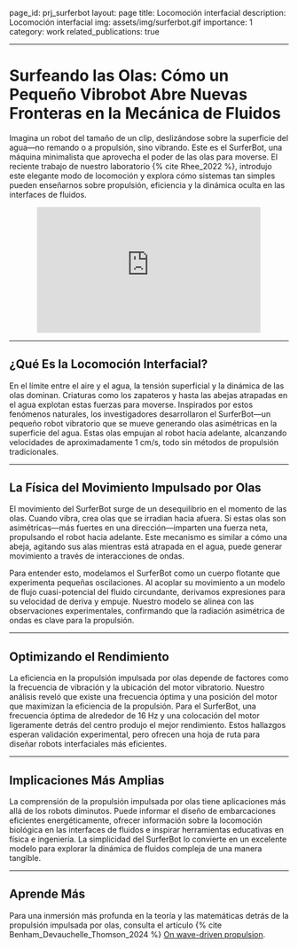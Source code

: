 page_id: prj_surferbot
layout: page
title: Locomoción interfacial
description: Locomoción interfacial
img: assets/img/surferbot.gif
importance: 1
category: work
related_publications: true

---

# Surfeando las Olas: Cómo un Pequeño Vibrobot Abre Nuevas Fronteras en la Mecánica de Fluidos

Imagina un robot del tamaño de un clip, deslizándose sobre la superficie del agua—no remando o a propulsión, sino vibrando. Este es el SurferBot, una máquina minimalista que aprovecha el poder de las olas para moverse. El reciente trabajo de nuestro laboratorio {% cite Rhee_2022 %}, introdujo este elegante modo de locomoción y explora cómo sistemas tan simples pueden enseñarnos sobre propulsión, eficiencia y la dinámica oculta en las interfaces de fluidos.

<div style="width: 100%; display: flex; justify-content: center;">
  <div style="position: relative; width: 80%; padding-bottom: 45%; height: 0; overflow: hidden;">
    <iframe 
      src="https://www.youtube.com/embed/PQF6yGAs-TA?autoplay=1&si=0qH_j8Lccw4ljD_3" 
      title="Reproductor de video de YouTube"
      style="position: absolute; top: 0; left: 0; width: 100%; height: 100%;"
      frameborder="0" 
      allow="accelerometer; autoplay; clipboard-write; encrypted-media; gyroscope; picture-in-picture; web-share"
      referrerpolicy="strict-origin-when-cross-origin" 
      allowfullscreen>
    </iframe>
  </div>
</div>

---

## ¿Qué Es la Locomoción Interfacial?

En el límite entre el aire y el agua, la tensión superficial y la dinámica de las olas dominan. Criaturas como los zapateros y hasta las abejas atrapadas en el agua explotan estas fuerzas para moverse. Inspirados por estos fenómenos naturales, los investigadores desarrollaron el SurferBot—un pequeño robot vibratorio que se mueve generando olas asimétricas en la superficie del agua. Estas olas empujan al robot hacia adelante, alcanzando velocidades de aproximadamente 1 cm/s, todo sin métodos de propulsión tradicionales.

---

## La Física del Movimiento Impulsado por Olas

El movimiento del SurferBot surge de un desequilibrio en el momento de las olas. Cuando vibra, crea olas que se irradian hacia afuera. Si estas olas son asimétricas—más fuertes en una dirección—imparten una fuerza neta, propulsando el robot hacia adelante. Este mecanismo es similar a cómo una abeja, agitando sus alas mientras está atrapada en el agua, puede generar movimiento a través de interacciones de ondas.

Para entender esto, modelamos el SurferBot como un cuerpo flotante que experimenta pequeñas oscilaciones. Al acoplar su movimiento a un modelo de flujo cuasi-potencial del fluido circundante, derivamos expresiones para su velocidad de deriva y empuje. Nuestro modelo se alinea con las observaciones experimentales, confirmando que la radiación asimétrica de ondas es clave para la propulsión.

---

## Optimizando el Rendimiento

La eficiencia en la propulsión impulsada por olas depende de factores como la frecuencia de vibración y la ubicación del motor vibratorio. Nuestro análisis reveló que existe una frecuencia óptima y una posición del motor que maximizan la eficiencia de la propulsión. Para el SurferBot, una frecuencia óptima de alrededor de 16 Hz y una colocación del motor ligeramente detrás del centro produjo el mejor rendimiento. Estos hallazgos esperan validación experimental, pero ofrecen una hoja de ruta para diseñar robots interfaciales más eficientes.

---

## Implicaciones Más Amplias

La comprensión de la propulsión impulsada por olas tiene aplicaciones más allá de los robots diminutos. Puede informar el diseño de embarcaciones eficientes energéticamente, ofrecer información sobre la locomoción biológica en las interfaces de fluidos e inspirar herramientas educativas en física e ingeniería. La simplicidad del SurferBot lo convierte en un excelente modelo para explorar la dinámica de fluidos compleja de una manera tangible.

---

## Aprende Más

Para una inmersión más profunda en la teoría y las matemáticas detrás de la propulsión impulsada por olas, consulta el artículo {% cite Benham_Devauchelle_Thomson_2024 %} [On wave-driven propulsion](https://www.cambridge.org/core/journals/journal-of-fluid-mechanics/article/on-wavedriven-propulsion/4A97169309E4F72418EFFFB7C843E7FD).
